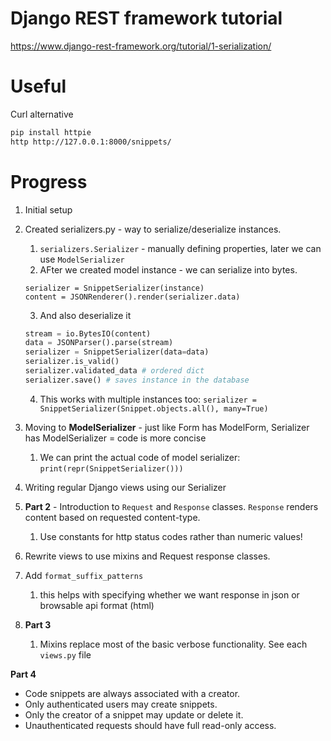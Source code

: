 # Django REST framework tutorial

https://www.django-rest-framework.org/tutorial/1-serialization/

# Useful

Curl alternative

```bash
pip install httpie
http http://127.0.0.1:8000/snippets/
```

# Progress

1. Initial setup
2. Created serializers.py - way to serialize/deserialize instances.
    1. `serializers.Serializer` - manually defining properties, later we can use `ModelSerializer`
    2. AFter we created model instance - we can serialize into bytes.
   ```python3
   serializer = SnippetSerializer(instance)
   content = JSONRenderer().render(serializer.data)
   ```
    3. And also deserialize it
   ```python
   stream = io.BytesIO(content)
   data = JSONParser().parse(stream)
   serializer = SnippetSerializer(data=data)
   serializer.is_valid()
   serializer.validated_data # ordered dict
   serializer.save() # saves instance in the database
   ```
    4. This works with multiple instances too: `serializer = SnippetSerializer(Snippet.objects.all(), many=True)`
3. Moving to **ModelSerializer** - just like Form has ModelForm, Serializer has ModelSerializer = code is more concise
    1. We can print the actual code of model serializer: `print(repr(SnippetSerializer()))`
4. Writing regular Django views using our Serializer


1. **Part 2** - Introduction to `Request` and `Response` classes. `Response` renders content based on requested
   content-type.
    1. Use constants for http status codes rather than numeric values!
2. Rewrite views to use mixins and Request response classes.
3. Add `format_suffix_patterns`
   1. this helps with specifying whether we want response in json or browsable api format (html)

   
1. **Part 3**
   1. Mixins replace most of the basic verbose functionality. See each `views.py` file

**Part 4**

- Code snippets are always associated with a creator.
- Only authenticated users may create snippets.
- Only the creator of a snippet may update or delete it.
- Unauthenticated requests should have full read-only access.

